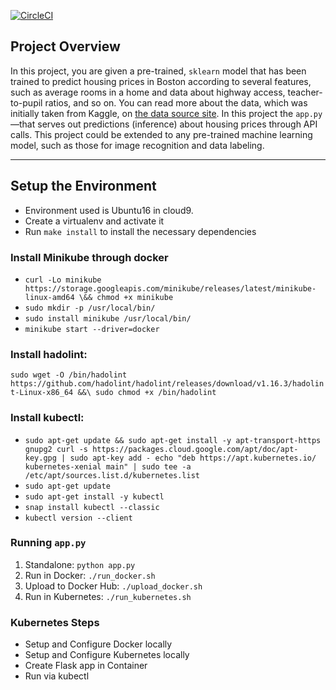 [![CircleCI](https://circleci.com/gh/vrmohanbabu/operationalize-a-machine-learning-microservice-api.svg?style=svg)](https://circleci.com/gh/vrmohanbabu/operationalize-a-machine-learning-microservice-api)

## Project Overview

In this project, you are given a pre-trained, `sklearn` model that has been trained to predict housing prices in Boston according to several features, such as average rooms in a home and data about highway access, teacher-to-pupil ratios, and so on. You can read more about the data, which was initially taken from Kaggle, on [the data source site](https://www.kaggle.com/c/boston-housing). In this project the `app.py`—that serves out predictions (inference) about housing prices through API calls. This project could be extended to any pre-trained machine learning model, such as those for image recognition and data labeling.

---

## Setup the Environment

* Environment used is Ubuntu16 in cloud9.
* Create a virtualenv and activate it
* Run `make install` to install the necessary dependencies

### Install Minikube through docker

* `curl -Lo minikube https://storage.googleapis.com/minikube/releases/latest/minikube-linux-amd64 \&& chmod +x minikube`
* `sudo mkdir -p /usr/local/bin/`
* `sudo install minikube /usr/local/bin/`
* `minikube start --driver=docker`

### Install hadolint:

`sudo wget -O /bin/hadolint https://github.com/hadolint/hadolint/releases/download/v1.16.3/hadolint-Linux-x86_64 &&\
            sudo chmod +x /bin/hadolint`
            
### Install kubectl:

* `sudo apt-get update && sudo apt-get install -y apt-transport-https gnupg2
curl -s https://packages.cloud.google.com/apt/doc/apt-key.gpg | sudo apt-key add -
echo "deb https://apt.kubernetes.io/ kubernetes-xenial main" | sudo tee -a /etc/apt/sources.list.d/kubernetes.list`
* `sudo apt-get update`
* `sudo apt-get install -y kubectl`
* `snap install kubectl --classic`
* `kubectl version --client`

### Running `app.py`

1. Standalone:  `python app.py`
2. Run in Docker:  `./run_docker.sh`
3. Upload to Docker Hub: `./upload_docker.sh`
4. Run in Kubernetes:  `./run_kubernetes.sh`

### Kubernetes Steps

* Setup and Configure Docker locally
* Setup and Configure Kubernetes locally
* Create Flask app in Container
* Run via kubectl
